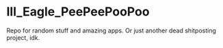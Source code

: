 # Ill_Eagle_PeePeePooPoo
Repo for random stuff and amazing apps. Or just another dead shitposting project, idk.
